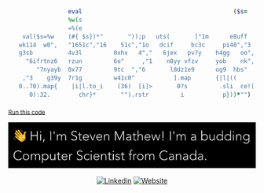 ```ruby
                 eval                                           ($s=
                 %w(s
                 =%(e
    val($s=%w    (#{ $s})*"       "));p   uts(       ["1m      e8uff
   wk114  w0",   "1651c","16    51c","1o   dcif     bc3c     pi40","3
   g3sb          4v3l         0xhx   4","   6jex   pv7y    h4gg   oo",
     "6ifrtnz6   rzun         6o"     ,"1    n8yy vfzv     yob    nk",
        "7nyayb  0x77         9tc  ","6       l8dz1e9      og9  hbs"
    ,"3    g39y  7r1g         w41c0"           ].map       {|l|((
   0..70).map{    |i|l.to_i    (36)  [i]>       0?s         .sli  ce!(
      0):32.        chr}*       "").rstr         i           p}))*"")
```

<sub>[Run this code](https://wandbox.org/permlink/sHtM8TupgCfi6VfA)</sub>

<p><img src="hero.png" alt="Steven">
  <p align="center">
    <a href="https://www.linkedin.com/in/steven-mathew-b00249204/"><img src="https://img.shields.io/badge/-steven-mathew?style=for-the-badge&amp;logo=Linkedin&amp;logoColor=white&amp;link=https://linkedin.com/in/steven-mathew-b00249204/" alt="Linkedin"></a>
<a href="https://steven-mathew.github.io/website"><img src="https://img.shields.io/badge/-website-ff66ce?style=for-the-badge&amp;logoColor=white&amp;link=https://steven-mathew.github.io/website" alt="Website"></a>
  </p>
</p>
